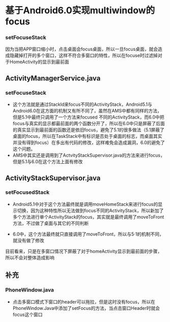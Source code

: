 # 基于Android6.0实现multiwindow的focus

### setFocuseStack

因为当把APP窗口缩小时，点击桌面会focus桌面，所以一旦focus桌面，就会造成隐藏掉打开的多个窗口，这样不符合多窗口的特性，所以在focuse时过滤掉对于HomeActivity的显示到最前面

## ActivityManagerService.java
### setFocuseStack
- 这个方法就是通过StackId来focus不同的ActivityStack，Android5.1与Android6.0在这方面的机制又有所不同了，虽然在AMS中都有同样的方法，但是5.1中最终只调用了一个方法来focused 不同的ActivityStack，而6.0中把focus与真实的显示都最前面的两个函数分开了，所以在6.0中只是屏蔽了后面的真实显示到最前面的函数还是依旧focus，避免了5.1的很多做法（5.1屏蔽了桌面的focus，所以在TaskStack中有标识是否处于桌面的标志，而桌面其实并没有得到focus）在多出有代码的修改，这样难免会造成漏洞，6.0的避免了这个问题。
- AMS中其实还是调用到了ActvityStackSupervisor.java的方法来进行focus，但是5.1与6.0在这个方法上面有修改

## ActivityStackSupervisor.java
### setFocusedStack
- Android5.1中对于这个方法最终就是调用moveHomeStack来进行focus的显示切换，因为这种特性所以无法做到focus不同的ActivityStack，所以新加了多个方法进行单个ActivityStack的focus，其实就是最终调用了moveToFront方法，不过做了桌面与其它的不同判断

- 6.0中，这个方法最终就只直接调用了moveToFront，所以与5·1的机制不同，就没有做了修改

目前看来，只是在多窗口情况下屏蔽了对于homeActivity显示到最前面的步骤，所以不会对整体造成影响

## 补充
### PhoneWindow.java
- 点击多窗口模式下窗口的header可以拖拉，但是这时没有focus，所以在PhoneWindow.Java中添加了setFocus的方法，当点击窗口Header时就会focus这个窗口
